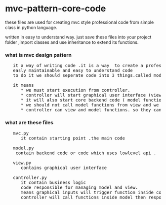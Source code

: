 # mvc-pattern-core-code
these files are used for creating mvc style professional code from simple class in python language.

written in easy to understand way. just save these files into your project folder ,import classes and  use inheritance to extend its functions.



### what is mvc design pattern
<pre>
   it a way of writing code .it is a way  to create a professional or 
   easly maintainable and easy to understand code 
   to do it we should seperate code into 3 things.called model view and controller.
   
   it means
      * we must start execution from controller. 
      * controller will start graphical user interface (view functions)
      * it will also start core backend code ( model functions).
      * we should not call model functions from view and we should not call view functions from model. 
      * controller can view and model functions. so they can communicate
</pre>

### what are these files
<pre>
   mvc.py  
      it contain starting point .the main code
   
   model.py
    contain backend code or code which uses lowlevel api .
   
   view.py
      contains graphical user interface
   
   controller.py
      it contain business logic
      code responsible for managing model and view.
      means graphical inputs will trigger function inside controller and 
      controller will call functions inside model then responce willbe sended to view functions
      
</pre>

